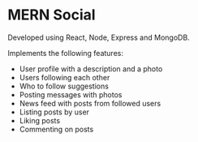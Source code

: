 # MERN Social

Developed using React, Node, Express and MongoDB.

Implements the following features:

* User profile with a description and a photo
* Users following each other
* Who to follow suggestions
* Posting messages with photos
* News feed with posts from followed users
* Listing posts by user
* Liking posts
* Commenting on posts

